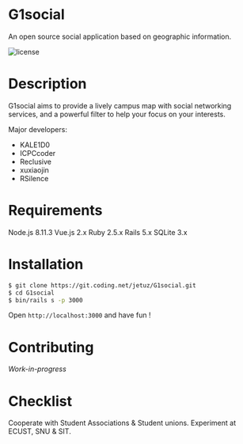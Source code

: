 # G1social
An open source social application based on geographic information.

![license](https://img.shields.io/github/license/mashape/apistatus.svg)

# Description
G1social aims to provide a lively campus map with social networking services, and a powerful filter to help your focus on your interests.

Major developers:
- KALE1D0
- ICPCcoder
- Reclusive
- xuxiaojin
- RSilence

# Requirements
Node.js 8.11.3
Vue.js 2.x
Ruby 2.5.x
Rails 5.x
SQLite 3.x

# Installation
```bash
$ git clone https://git.coding.net/jetuz/G1social.git
$ cd G1social
$ bin/rails s -p 3000
```
Open `http://localhost:3000` and have fun !

# Contributing
*Work-in-progress*

# Checklist

Cooperate with Student Associations & Student unions.
Experiment at ECUST, SNU & SIT.